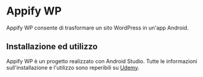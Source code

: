 # Appify WP

Appify WP consente di trasformare un sito WordPress in un'app Android.

## Installazione ed utilizzo

Appify WP è un progetto realizzato con Android Studio.
Tutte le informazioni sull'installazione e l'utilizzo sono reperibili su [Udemy](https://www.udemy.com/course/impara-a-creare-velocemente-siti-web-app-e-campagne-social/).
